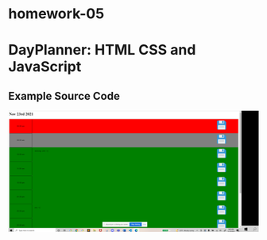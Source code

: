 # homework-05

# DayPlanner: HTML CSS and JavaScript
## Example Source Code

![alt text](Assets/Capture.png "Title")





